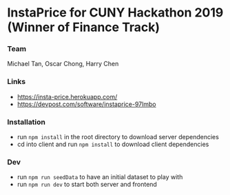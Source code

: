# InstaPrice for CUNY Hackathon 2019 (Winner of Finance Track)

### Team
Michael Tan, Oscar Chong, Harry Chen 

### Links
- https://insta-price.herokuapp.com/
- https://devpost.com/software/instaprice-97lmbo

### Installation
- run `npm install` in the root directory to download server dependencies 
- cd into client and run `npm install` to download client dependencies 

### Dev
- run `npm run seedData` to have an initial dataset to play with
- run `npm run dev` to start both server and frontend 
